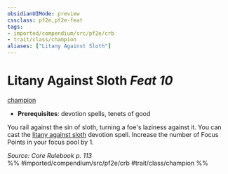 ```yaml
---
obsidianUIMode: preview
cssclass: pf2e,pf2e-feat
tags:
- imported/compendium/src/pf2e/crb
- trait/class/champion
aliases: ["Litany Against Sloth"]
---
```

# Litany Against Sloth  *Feat 10*  
[champion](rules/traits/champion.md)  

- **Prerequisites**: devotion spells, tenets of good

You rail against the sin of sloth, turning a foe's laziness against it. You can cast the [litany against sloth](../spells/litany-against-sloth.md) devotion spell. Increase the number of Focus Points in your focus pool by 1.

*Source: Core Rulebook p. 113*  
%% #imported/compendium/src/pf2e/crb #trait/class/champion %%